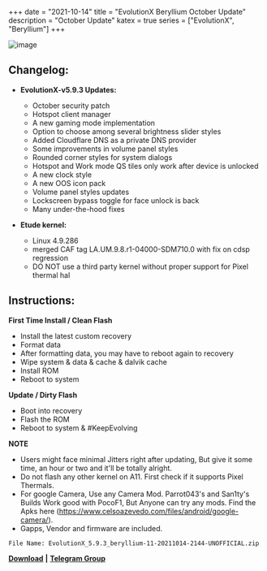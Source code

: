 +++
date = "2021-10-14"
title = "EvolutionX Beryllium October Update"
description = "October Update"
katex = true
series = ["EvolutionX", "Beryllium"]
+++

![image](https://pbs.twimg.com/profile_banners/1106906709786656768/1610373686/1500x500)

## Changelog:
* **EvolutionX-v5.9.3 Updates:**
    * October security patch
    * Hotspot client manager
    * A new gaming mode implementation
    * Option to choose among several brightness slider styles
    * Added Cloudflare DNS as a private DNS provider
    * Some improvements in volume panel styles
    * Rounded corner styles for system dialogs
    * Hotspot and Work mode QS tiles only work after device is unlocked
    * A new clock style
    * A new OOS icon pack
    * Volume panel styles updates
    * Lockscreen bypass toggle for face unlock is back
    * Many under-the-hood fixes

* **Etude kernel:**
    * Linux 4.9.286
    * merged CAF tag LA.UM.9.8.r1-04000-SDM710.0 with fix on cdsp regression
    * DO NOT use a third party kernel without proper support for Pixel thermal hal

## Instructions:
**First Time Install / Clean Flash**
* Install the latest custom recovery
* Format data
* After formatting data, you may have to reboot again to recovery
* Wipe system & data & cache & dalvik cache
* Install ROM
* Reboot to system

**Update / Dirty Flash**
* Boot into recovery
* Flash the ROM
* Reboot to system & #KeepEvolving

**NOTE**
* Users might face minimal Jitters right after updating, But give it some time, an hour or two and it'll be totally alright.
* Do not flash any other kernel on A11. First check if it supports Pixel Thermals.
* For google Camera, Use any Camera Mod. Parrot043's and San1ty's Builds Work good with PocoF1, But Anyone can try any mods. Find the Apks here (https://www.celsoazevedo.com/files/android/google-camera/).
* Gapps, Vendor and firmware are included.

`File Name: EvolutionX_5.9.3_beryllium-11-20211014-2144-UNOFFICIAL.zip`

[**Download**](http://dl.lakshaygarg.in/ROMs/Beryllium/EvolutionX/) **|** [**Telegram Group**](https://t.me/uoEvoXPocoF1)